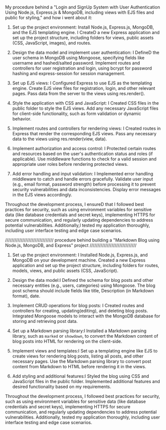 My procedure behind a "Login and SignUp System with User Authentication Using Node.js, Express.js & MongoDB, including views with EJS files and public for styling," and how i went about it:

1. Set up the project environment: Install Node.js, Express.js, MongoDB, and the EJS templating engine. I CreateD a new Express application and set up the project structure, including folders for views, public assets (CSS, JavaScript, images), and routes.

2. Design the data model and implement user authentication: I DefineD the user schema in MongoDB using Mongoose, specifying fields like username  and hashed/salted password. Implement routes and controllers for user registration and login, using bcrypt for password hashing and express-session for session management.

3. Set up EJS views: I Configured Express to use EJS as the templating engine. Create EJS view files for registration, login, and other relevant pages. Pass data from the server to the views using res.render().

4. Style the application with CSS and JavaScript: I Created CSS files in the public folder to style the EJS views. Add any necessary JavaScript files for client-side functionality, such as form validation or dynamic behavior.

5. Implement routes and controllers for rendering views: I Created routes in Express that render the corresponding EJS views. Pass any necessary data to the views using res.render(view, data).

6. Implement authorization and access control: I Protected certain routes and resources based on the user's authentication status and roles (if applicable). Use middleware functions to check for a valid session and appropriate user roles before rendering protected views.

7. Add error handling and input validation: I Implemented error handling middleware to catch and handle errors gracefully. Validate user input (e.g., email format, password strength) before processing it to prevent security vulnerabilities and data inconsistencies. Display error messages in the EJS views accordingly.

Throughout the development process, I ensureD that I followed best practices for security, such as using environment variables for sensitive data (like database credentials and secret keys), implementing HTTPS for secure communication, and regularly updating dependencies to address potential vulnerabilities. Additionally,I  tested my application thoroughly, including user interface testing and edge case scenarios.


/////////////////////////////// procedure behind building a "Markdown Blog using Node.js, MongoDB, and Express" project //////////////////////////////




1. Set up the project environment: I Installed Node.js, Express.js, and MongoDB on your development machine. Created a new Express application and set up the project structure, including folders for routes,  models, views, and public assets (CSS, JavaScript).

2. Design the data model:I  Defined the schema for blog posts and other necessary entities (e.g., users, categories) using Mongoose. The blog post schema should include fields like title, Description (in Markdown format),  date.

3. Implement CRUD operations for blog posts: I Created routes and controllers for creating,  updating(editing), and deleting blog posts. Integrated Mongoose models to interact with the MongoDB database for storing and retrieving post data.

4. Set up a Markdown parsing library:I  Installed a Markdown parsing library, such as `marked` or `showdown`, to convert the Markdown content of blog posts into HTML for rendering on the client-side.

5. Implement views and templates:I Set up a templating engine like EJS  to create views for rendering blog posts, listing all posts, and other necessary pages. Use the Markdown parsing library to convert post content from Markdown to HTML before rendering it in the views.

6. Add styling and additional features:I Styled the blog using CSS and JavaScript files in the public folder. Implemented additional features and desired functionality based on my requirements.

Throughout the development process, I followed best practices for security, such as using environment variables for sensitive data (like database credentials and secret keys), implementing HTTPS for secure communication, and regularly updating dependencies to address potential vulnerabilities. Additionally, tested my application thoroughly, including user interface testing and edge case scenarios.
